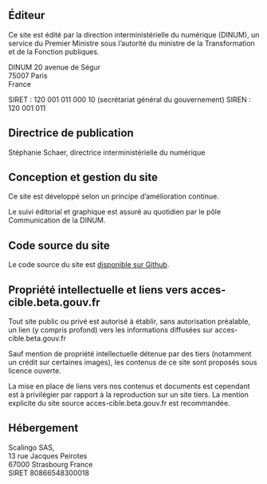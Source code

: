 ## Éditeur

Ce site est édité par la direction interministérielle du numérique (<abbr>DINUM</abbr>), un service du Premier Ministre sous l’autorité du ministre de la Transformation et de la Fonction publiques.

<abbr>DINUM</abbr>
20 avenue de Ségur \
75007 Paris \
France

<abbr>SIRET</abbr> : 120 001 011 000 10 (secrétariat général du gouvernement)
<abbr>SIREN</abbr> : 120 001 011

## Directrice de publication

Stéphanie Schaer, directrice interministérielle du numérique

## Conception et gestion du site

Ce site est développé selon un principe d’amélioration continue.

Le suivi éditorial et graphique est assuré au quotidien par le pôle Communication de la <abbr>DINUM</abbr>.

## Code source du site

Le code source du site est [disponible sur Github](https://github.com/betagouv/acces-cible).

## Propriété intellectuelle et liens vers acces-cible.beta.gouv.fr

Tout site public ou privé est autorisé à établir, sans autorisation préalable, un lien (y compris profond) vers les informations diffusées sur acces-cible.beta.gouv.fr

Sauf mention de propriété intellectuelle détenue par des tiers (notamment un crédit sur certaines images), les contenus de ce site sont proposés sous licence ouverte.

La mise en place de liens vers nos contenus et documents est cependant est à privilégier par rapport à la reproduction sur un site tiers. La mention explicite du site source acces-cible.beta.gouv.fr est recommandée.

## Hébergement

Scalingo SAS, \
13 rue Jacques Peirotes \
67000 Strasbourg France \
<abbr>SIRET</abbr> 80866548300018
